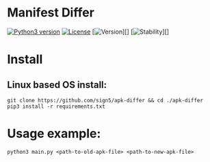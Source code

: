 Manifest Differ
===================

[![Python3 version][python3-versions-label]][python3-versions-link]
[![License][license-label]][license-link]
[![Version][version-label]][]
[![Stability][stability-label]][]

[python3-versions-label]: https://img.shields.io/badge/python-3.8.2-green.svg
[python3-versions-link]: https://www.python.org/downloads/release/python-382/
[license-label]: https://img.shields.io/github/license/sign5/apk-differ
[license-link]: https://github.com/sign5/apk-differ/blob/master/LICENSE
[version-label]: https://img.shields.io/badge/version-0.1-brightgreen
[stability-label]: https://img.shields.io/badge/stability-experimental-red


# Install

## Linux based OS install:
```
git clone https://github.com/sign5/apk-differ && cd ./apk-differ
pip3 install -r requirements.txt
```

# Usage example:

`python3 main.py <path-to-old-apk-file> <path-to-new-apk-file>`

